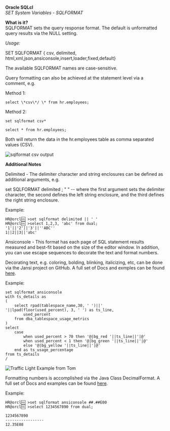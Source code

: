 **Oracle SQLcl**  
*SET System Variables - SQLFORMAT*

**What is it?**  
SQLFORMAT sets the query response format. The default is unformatted query results via the NULL setting.

*Usage:*

SET SQLFORMAT { csv, delimited, html,xml,json,ansiconsole,insert,loader,fixed,default} 

The available SQLFORMAT names are case-sensitive.

Query formatting can also be achieved at the statement level via a comment, e.g.

Method 1:

~~~
select \*csv\*/ \* from hr.employees;
~~~

Method 2:

~~~
set sqlformat csv*

select * from hr.employees;
~~~

Both will return the data in the hr.employees table as comma separated values (CSV).

![sqlformat csv output](images/csv.png "csv output")

**Additional Notes**

Delimited - The delimiter character and string enclosures can be defined as additional arguments, e.g.

set SQLFORMAT delimited ; " " -- where the first argument sets the delimiter character, the second defines the left string enclosure, and the third defines the right string enclosure.

Example:

~~~
HR@orcl🆒 >set sqlformat delimited || ' '
HR@orcl🆒 >select 1,2,3, 'abc' from dual;
'1'||'2'||'3'||''ABC''
1||2||3||'abc'
~~~

Ansiconsole - This format has each page of SQL statement results measured and best-fit based on the size of the editor window. In addition, you can use escape sequences to decorate the text and format numbers.

Decorating text, e.g. coloring, bolding, blinking, italicizing, etc, can be done via the Jansi project on GitHub. A full set of Docs and exmples can be found [here](https://github.com/fusesource/jansi/blob/master/jansi/src/main/java/org/fusesource/jansi/Ansi.java).

Example:

~~~
set sqlformat ansiconsole
with ts_details as
(
    select rpad(tablespace_name,30, ' ')||' '||lpad(floor(used_percent), 3, ' ') as ts_line,
        used_percent
    from dba_tablespace_usage_metrics
)
select
    case
        when used_percent > 70 then '@|bg_red '||ts_line||'|@'
        when used_percent < 1 then '@|bg_green '||ts_line||'|@'
        else '@|bg_yellow '||ts_line||'|@'
    end as ts_usage_percentage
from ts_details
/
~~~
![Traffic Light Example from Tom](images/traffic_light.png "Traffic Light Example")



Formatting numbers is accomplished via the Java Class DecimalFormat. A full set of Docs and examples can be found [here](https://docs.oracle.com/javase/7/docs/api/java/text/DecimalFormat.html). 

Example:

~~~
HR@orcl🆒 >set sqlformat ansiconsole ##.##E00
HR@orcl🆒 >select 1234567890 from dual;

1234567890
-----------------
12.35E08
~~~

